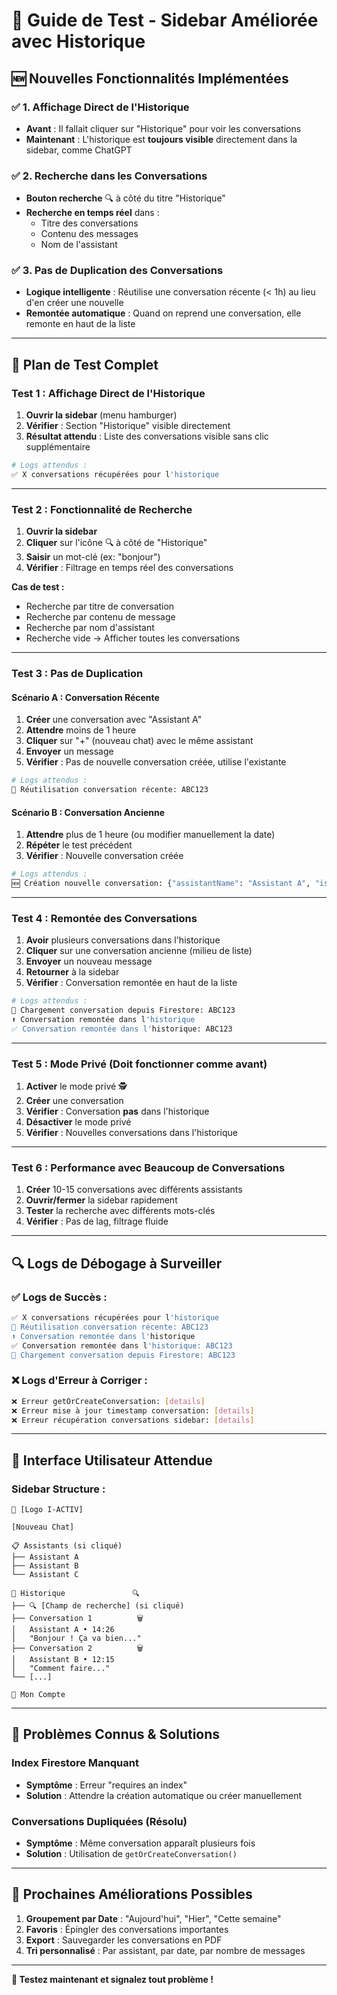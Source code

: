 # 🧪 **Guide de Test - Sidebar Améliorée avec Historique**

## 🆕 **Nouvelles Fonctionnalités Implémentées**

### ✅ **1. Affichage Direct de l'Historique**
- **Avant** : Il fallait cliquer sur "Historique" pour voir les conversations
- **Maintenant** : L'historique est **toujours visible** directement dans la sidebar, comme ChatGPT

### ✅ **2. Recherche dans les Conversations**
- **Bouton recherche** 🔍 à côté du titre "Historique"
- **Recherche en temps réel** dans :
  - Titre des conversations
  - Contenu des messages
  - Nom de l'assistant

### ✅ **3. Pas de Duplication des Conversations**
- **Logique intelligente** : Réutilise une conversation récente (< 1h) au lieu d'en créer une nouvelle
- **Remontée automatique** : Quand on reprend une conversation, elle remonte en haut de la liste

---

## 🧪 **Plan de Test Complet**

### **Test 1 : Affichage Direct de l'Historique**

1. **Ouvrir la sidebar** (menu hamburger)
2. **Vérifier** : Section "Historique" visible directement
3. **Résultat attendu** : Liste des conversations visible sans clic supplémentaire

```bash
# Logs attendus :
✅ X conversations récupérées pour l'historique
```

---

### **Test 2 : Fonctionnalité de Recherche**

1. **Ouvrir la sidebar**
2. **Cliquer** sur l'icône 🔍 à côté de "Historique"
3. **Saisir** un mot-clé (ex: "bonjour")
4. **Vérifier** : Filtrage en temps réel des conversations

**Cas de test :**
- Recherche par titre de conversation
- Recherche par contenu de message
- Recherche par nom d'assistant
- Recherche vide → Afficher toutes les conversations

---

### **Test 3 : Pas de Duplication**

#### **Scénario A : Conversation Récente**
1. **Créer** une conversation avec "Assistant A"
2. **Attendre** moins de 1 heure
3. **Cliquer** sur "+" (nouveau chat) avec le même assistant
4. **Envoyer** un message
5. **Vérifier** : Pas de nouvelle conversation créée, utilise l'existante

```bash
# Logs attendus :
🔄 Réutilisation conversation récente: ABC123
```

#### **Scénario B : Conversation Ancienne**
1. **Attendre** plus de 1 heure (ou modifier manuellement la date)
2. **Répéter** le test précédent
3. **Vérifier** : Nouvelle conversation créée

```bash
# Logs attendus :
🆕 Création nouvelle conversation: {"assistantName": "Assistant A", "isPrivate": false}
```

---

### **Test 4 : Remontée des Conversations**

1. **Avoir** plusieurs conversations dans l'historique
2. **Cliquer** sur une conversation ancienne (milieu de liste)
3. **Envoyer** un nouveau message
4. **Retourner** à la sidebar
5. **Vérifier** : Conversation remontée en haut de la liste

```bash
# Logs attendus :
📖 Chargement conversation depuis Firestore: ABC123
⬆️ Conversation remontée dans l'historique
✅ Conversation remontée dans l'historique: ABC123
```

---

### **Test 5 : Mode Privé (Doit fonctionner comme avant)**

1. **Activer** le mode privé 🕵️
2. **Créer** une conversation
3. **Vérifier** : Conversation **pas** dans l'historique
4. **Désactiver** le mode privé
5. **Vérifier** : Nouvelles conversations dans l'historique

---

### **Test 6 : Performance avec Beaucoup de Conversations**

1. **Créer** 10-15 conversations avec différents assistants
2. **Ouvrir/fermer** la sidebar rapidement
3. **Tester** la recherche avec différents mots-clés
4. **Vérifier** : Pas de lag, filtrage fluide

---

## 🔍 **Logs de Débogage à Surveiller**

### **✅ Logs de Succès :**
```bash
✅ X conversations récupérées pour l'historique
🔄 Réutilisation conversation récente: ABC123
⬆️ Conversation remontée dans l'historique
✅ Conversation remontée dans l'historique: ABC123
📖 Chargement conversation depuis Firestore: ABC123
```

### **❌ Logs d'Erreur à Corriger :**
```bash
❌ Erreur getOrCreateConversation: [details]
❌ Erreur mise à jour timestamp conversation: [details]
❌ Erreur récupération conversations sidebar: [details]
```

---

## 🎯 **Interface Utilisateur Attendue**

### **Sidebar Structure :**
```
🍔 [Logo I-ACTIV]

[Nouveau Chat]

📋 Assistants (si cliqué)
├── Assistant A
├── Assistant B
└── Assistant C

📜 Historique               🔍
├── 🔍 [Champ de recherche] (si cliqué)
├── Conversation 1          🗑️
│   Assistant A • 14:26
│   "Bonjour ! Ça va bien..."
├── Conversation 2          🗑️
│   Assistant B • 12:15
│   "Comment faire..."
└── [...]

👤 Mon Compte
```

---

## 🐛 **Problèmes Connus & Solutions**

### **Index Firestore Manquant**
- **Symptôme** : Erreur "requires an index"
- **Solution** : Attendre la création automatique ou créer manuellement

### **Conversations Dupliquées (Résolu)**
- **Symptôme** : Même conversation apparaît plusieurs fois
- **Solution** : Utilisation de `getOrCreateConversation()`

---

## 🚀 **Prochaines Améliorations Possibles**

1. **Groupement par Date** : "Aujourd'hui", "Hier", "Cette semaine"
2. **Favoris** : Épingler des conversations importantes
3. **Export** : Sauvegarder les conversations en PDF
4. **Tri personnalisé** : Par assistant, par date, par nombre de messages

---

**🎉 Testez maintenant et signalez tout problème !** 
